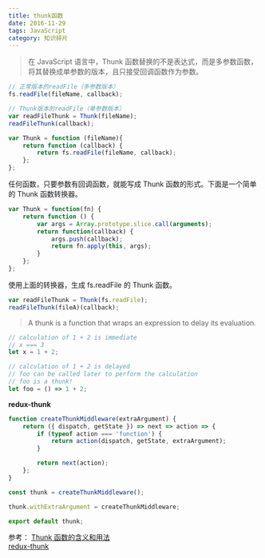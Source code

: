```yaml
---
title: thunk函数
date: 2016-11-29
tags: JavaScript
category: 知识碎片
---
```

> 在 JavaScript 语言中，Thunk 函数替换的不是表达式，而是多参数函数，将其替换成单参数的版本，且只接受回调函数作为参数。

<!--more-->

```js
// 正常版本的readFile（多参数版本）
fs.readFile(fileName, callback);

// Thunk版本的readFile（单参数版本）
var readFileThunk = Thunk(fileName);
readFileThunk(callback);

var Thunk = function (fileName){
    return function (callback) {
        return fs.readFile(fileName, callback);
    };
};
```

任何函数，只要参数有回调函数，就能写成 Thunk 函数的形式。下面是一个简单的 Thunk 函数转换器。
```js
var Thunk = function(fn) {
    return function () {
        var args = Array.prototype.slice.call(arguments);
        return function(callback) {
            args.push(callback);
            return fn.apply(this, args);
        }
    };
};
```

使用上面的转换器，生成 fs.readFile 的 Thunk 函数。

```js
var readFileThunk = Thunk(fs.readFile);
readFileThunk(fileA)(callback);
```

> A thunk is a function that wraps an expression to delay its evaluation.

```js
// calculation of 1 + 2 is immediate
// x === 3
let x = 1 + 2;

// calculation of 1 + 2 is delayed
// foo can be called later to perform the calculation
// foo is a thunk!
let foo = () => 1 + 2;
```

**redux-thunk**
```js
function createThunkMiddleware(extraArgument) {
    return ({ dispatch, getState }) => next => action => {
        if (typeof action === 'function') {
            return action(dispatch, getState, extraArgument);
        }

        return next(action);
    };
}

const thunk = createThunkMiddleware();

thunk.withExtraArgument = createThunkMiddleware;

export default thunk;
```
参考：
[Thunk 函数的含义和用法](http://www.ruanyifeng.com/blog/2015/05/thunk.html)  
[redux-thunk](https://github.com/gaearon/redux-thunk)